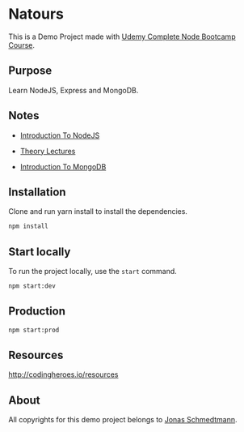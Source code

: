 # Natours

This is a Demo Project made with [Udemy Complete Node Bootcamp Course](https://github.com/jonasschmedtmann/complete-node-bootcamp).

## Purpose

Learn NodeJS, Express and MongoDB.

## Notes

- [Introduction To NodeJS](https://github.com/chlzslvdr/Node-Farm/blob/master/Notes.md)

- [Theory Lectures](https://github.com/chlzslvdr/Node-Farm/blob/master/theory-lectures.pdf)

- [Introduction To MongoDB](IntroductionToMongoDB.md)

## Installation

Clone and run yarn install to install the dependencies.

```bash
npm install
```

## Start locally

To run the project locally, use the `start` command.

```bash
npm start:dev
```

## Production

```bash
npm start:prod
```

## Resources

http://codingheroes.io/resources

## About

All copyrights for this demo project belongs to [Jonas Schmedtmann](https://github.com/jonasschmedtmann).
